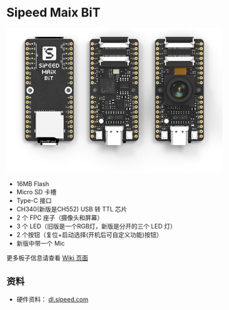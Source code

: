 Sipeed Maix BiT
====

![BiT](../../assets/BiT.png)

* 16MB Flash
* Micro SD 卡槽
* Type-C 接口
* CH340(新版是CH552) USB 转 TTL 芯片
* 2 个 FPC 座子（摄像头和屏幕）
* 3 个 LED（旧版是一个RGB灯，新版是分开的三个 LED 灯）
* 2 个按钮（复位+启动选择(开机后可自定义功能)按钮）
* 新版中带一个 Mic

更多板子信息请查看 [Wiki 页面](https://wiki.sipeed.com/zh/k210/board/bit.html)


## 资料

* 硬件资料： [dl.sipeed.com](http://dl.sipeed.com/MAIX/HDK/Maix-Bit/)


